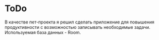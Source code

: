 # ToDo
 
 В качестве пет-проекта я решил сделать приложение для повышения продуктивности с возможностью записывать необходимые задачи. Используемая база данных - Room.
